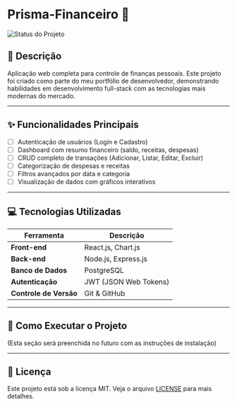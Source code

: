# Prisma-Financeiro 💸

![Status do Projeto](https://img.shields.io/badge/status-em%20desenvolvimento-yellow)

## 📝 Descrição

Aplicação web completa para controle de finanças pessoais. Este projeto foi criado como parte do meu portfólio de desenvolvedor, demonstrando habilidades em desenvolvimento full-stack com as tecnologias mais modernas do mercado.

---

## ✨ Funcionalidades Principais

* [ ] Autenticação de usuários (Login e Cadastro)
* [ ] Dashboard com resumo financeiro (saldo, receitas, despesas)
* [ ] CRUD completo de transações (Adicionar, Listar, Editar, Excluir)
* [ ] Categorização de despesas e receitas
* [ ] Filtros avançados por data e categoria
* [ ] Visualização de dados com gráficos interativos

---

## 💻 Tecnologias Utilizadas

| Ferramenta | Descrição |
|-----------|-----------|
| **Front-end**| React.js, Chart.js |
| **Back-end** | Node.js, Express.js |
| **Banco de Dados** | PostgreSQL |
| **Autenticação** | JWT (JSON Web Tokens) |
| **Controle de Versão** | Git & GitHub |

---

## 🚀 Como Executar o Projeto

(Esta seção será preenchida no futuro com as instruções de instalação)

---

## 📄 Licença

Este projeto está sob a licença MIT. Veja o arquivo [LICENSE](LICENSE) para mais detalhes.